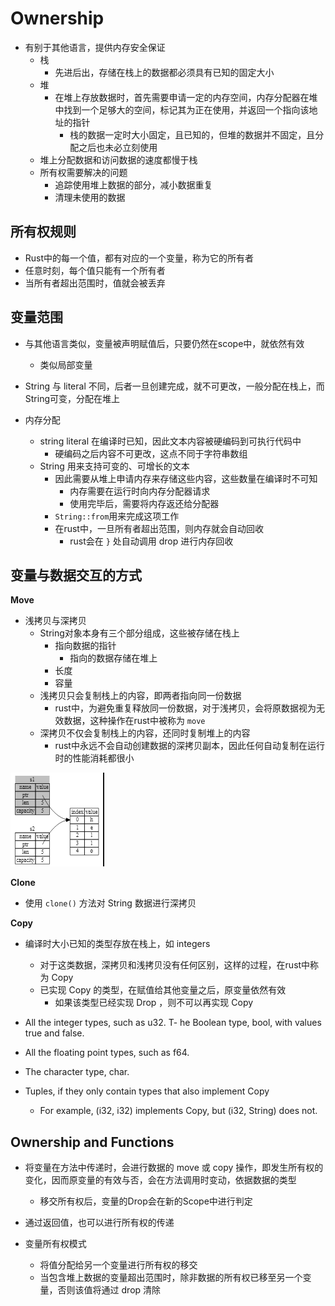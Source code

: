 # Ownership

- 有别于其他语言，提供内存安全保证
  - 栈
    - 先进后出，存储在栈上的数据都必须具有已知的固定大小
  - 堆
    - 在堆上存放数据时，首先需要申请一定的内存空间，内存分配器在堆中找到一个足够大的空间，标记其为正在使用，并返回一个指向该地址的指针
      - 栈的数据一定时大小固定，且已知的，但堆的数据并不固定，且分配之后也未必立刻使用
  - 堆上分配数据和访问数据的速度都慢于栈
  - 所有权需要解决的问题
    - 追踪使用堆上数据的部分，减小数据重复
    - 清理未使用的数据

## 所有权规则

- Rust中的每一个值，都有对应的一个变量，称为它的所有者
- 任意时刻，每个值只能有一个所有者
- 当所有者超出范围时，值就会被丢弃

## 变量范围

- 与其他语言类似，变量被声明赋值后，只要仍然在scope中，就依然有效
  - 类似局部变量
- String 与 literal 不同，后者一旦创建完成，就不可更改，一般分配在栈上，而String可变，分配在堆上

- 内存分配
  - string literal 在编译时已知，因此文本内容被硬编码到可执行代码中
    - 硬编码之后内容不可更改，这点不同于字符串数组
  - String 用来支持可变的、可增长的文本
    - 因此需要从堆上申请内存来存储这些内容，这些数量在编译时不可知
      - 内存需要在运行时向内存分配器请求
      - 使用完毕后，需要将内存返还给分配器
    - `String::from`用来完成这项工作
    - 在rust中，一旦所有者超出范围，则内存就会自动回收
      - rust会在 `}` 处自动调用 drop 进行内存回收


## 变量与数据交互的方式

**Move**

- 浅拷贝与深拷贝
  - String对象本身有三个部分组成，这些被存储在栈上
    - 指向数据的指针
      - 指向的数据存储在堆上
    - 长度
    - 容量
  - 浅拷贝只会复制栈上的内容，即两者指向同一份数据
    - rust中，为避免重复释放同一份数据，对于浅拷贝，会将原数据视为无效数据，这种操作在rust中被称为 `move`
  - 深拷贝不仅会复制栈上的内容，还同时复制堆上的内容
    - rust中永远不会自动创建数据的深拷贝副本，因此任何自动复制在运行时的性能消耗都很小

![数据的保存方式](./img/2022-04-10-19-02-18.png)

**Clone**

- 使用 `clone()` 方法对 String 数据进行深拷贝

**Copy**

- 编译时大小已知的类型存放在栈上，如 integers
  - 对于这类数据，深拷贝和浅拷贝没有任何区别，这样的过程，在rust中称为 Copy
  - 已实现 Copy 的类型，在赋值给其他变量之后，原变量依然有效
    - 如果该类型已经实现 Drop ，则不可以再实现 Copy

- All the integer types, such as u32.
T- he Boolean type, bool, with values true and false.
- All the floating point types, such as f64.
- The character type, char.
- Tuples, if they only contain types that also implement Copy
  - For example, (i32, i32) implements Copy, but (i32, String) does not.

## Ownership and Functions

- 将变量在方法中传递时，会进行数据的 move 或 copy 操作，即发生所有权的变化，因而原变量的有效与否，会在方法调用时变动，依据数据的类型
  - 移交所有权后，变量的Drop会在新的Scope中进行判定

- 通过返回值，也可以进行所有权的传递

- 变量所有权模式
  - 将值分配给另一个变量进行所有权的移交
  - 当包含堆上数据的变量超出范围时，除非数据的所有权已移至另一个变量，否则该值将通过 drop 清除
